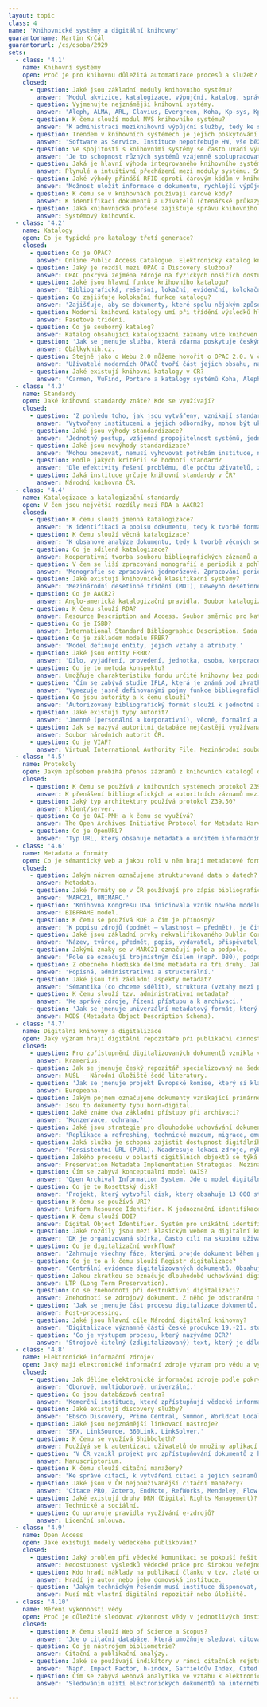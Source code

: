 ```yaml
---
layout: topic
class: 4
name: 'Knihovnické systémy a digitální knihovny'
guarantorname: Martin Krčál
guarantorurl: /cs/osoba/2929
sets:
  - class: '4.1'
    name: Knihovní systémy
    open: Proč je pro knihovnu důležitá automatizace procesů a služeb?
    closed:
      - question: Jaké jsou základní moduly knihovního systému?
        answer: 'Modul akvizice, katalogizace, výpujční, katalog, správa čtenářů, správa MVS, administrační modul a modul seriálů.'
      - question: Vyjmenujte nejznámější knihovní systémy.
        answer: 'Aleph, ALMA, ARL, Clavius, Evergreen, Koha, Kp-sys, KpWin, LANius, T Series.'
      - question: K čemu slouží modul MVS knihovního systému?
        answer: 'K administraci meziknihovní výpůjční služby, tedy ke správě jednotek, subjektů a pravidel v rámci tohoto druhu výpůjček.'
      - question: Trendem v knihovních systémech je jejich poskytování formou SaaS. Co to znamená pro knihovnu?
        answer: 'Software as Service. Instituce nepotřebuje HW, vše běží u poskytovatele služby v cloudu. Odpadá nákup serveru, údržba a cena za energii.'
      - question: Ve spojitosti s knihovními systémy se často uvádí výraz interoperabilita. Co tento pojem znamená?
        answer: 'Je to schopnost různých systémů vzájemně spolupracovat, poskytovat si služby a dosáhnout vzájemné součinnosti.'
      - question: Jaká je hlavní výhoda integrovaného knihovního systému z pohledu knihovníka?
        answer: Plynulé a intuitivní přecházení mezi moduly systému. Smazává se rozdělení na jednotlivé moduly.
      - question: Jaké výhody přináší RFID oproti čárovým kódům v knihovnách?
        answer: 'Možnost uložit informace o dokumentu, rychlejší výpůjční proces, jednodušší možnost samoobslužného provozu, ochrana dokumentů proti zcizení.'
      - question: K čemu se v knihovnách používají čárové kódy?
        answer: K identifikaci dokumentů a uživatelů (čtenářské průkazy).
      - question: Jaká knihovnická profese zajišťuje správu knihovního systému?
        answer: Systémový knihovník.
  - class: '4.2'
    name: Katalogy
    open: Co je typické pro katalogy třetí generace?
    closed:
      - question: Co je OPAC?
        answer: Online Public Access Catalogue. Elektronický katalog knihovny.
      - question: Jaký je rozdíl mezi OPAC a Discovery službou?
        answer: OPAC pokrývá zejména zdroje na fyzických nosičích dostupných v dané knihovně. Discovery služby umí vyhledávat nad různými zdroji informací.
      - question: Jaké jsou hlavní funkce knihovního katalogu?
        answer: 'Bibliografická, rešeršní, lokační, evidenční, kolokační, identifikační, propagační.'
      - question: Co zajišťuje kolokační funkce katalogu?
        answer: 'Zajišťuje, aby se dokumenty, které spolu nějakým způsobem souvisí, objevovaly vedle sebe.'
      - question: Moderní knihovní katalogy umí při třídění výsledků hledání využívat kategorií entit se společnými vlastnostmi. Jak se tento způsob označuje?
        answer: Fasetové třídění.
      - question: Co je souborný katalog?
        answer: Katalog obsahující katalogizační záznamy více knihoven.
      - question: 'Jak se jmenuje služba, která zdarma poskytuje českým knihovnám náhledy předních stran a obsahů knih pro jejich katalogy?'
        answer: Obálkyknih.cz.
      - question: Stejně jako o Webu 2.0 můžeme hovořit o OPAC 2.0. V čem spočívá změna v roli uživatele?
        answer: 'Uživatelé moderních OPACů tvoří část jejich obsahu, např. hodnocením knih, psaní recenzí, přidáváním tagů, udělováním lajků.'
      - question: Jaké existují knihovní katalogy v ČR?
        answer: 'Carmen, VuFind, Portaro a katalogy systémů Koha, Aleph, ARL.'
  - class: '4.3'
    name: Standardy
    open: Jaké knihovní standardy znáte? Kde se využívají?
    closed:
      - question: 'Z pohledu toho, jak jsou vytvářeny, vznikají standardy dvěma způsoby. Jaké to jsou?'
        answer: 'Vytvořeny institucemi a jejich odborníky, mohou být ukotveny v legislativě (de iure), vycházejí z praxe (de facto).'
      - question: Jaké jsou výhody standardizace?
        answer: 'Jednotný postup, vzájemná propojitelnost systémů, jednodušší přenosy dat, dokumentace, podpora spolupráce.'
      - question: Jaké jsou nevýhody standardizace?
        answer: 'Mohou omezovat, nemusí vyhovovat potřebám instituce, nemusí řešit celý problém, pomalé zavádění do praxe, složitost, některé zpoplatněny.'
      - question: Podle jakých kritérií se hodnotí standard?
        answer: 'Dle efektivity řešení problému, dle počtu uživatelů, zda je používají velké instituce, zda jsou jednoduché (např. na implementaci).'
      - question: Jaká instituce určuje knihovní standardy v ČR?
        answer: Národní knihovna ČR.
  - class: '4.4'
    name: Katalogizace a katalogizační standardy
    open: V čem jsou největší rozdíly mezi RDA a AACR2?
    closed:
      - question: K čemu slouží jmenná katalogizace?
        answer: 'K identifikaci a popisu dokumentu, tedy k tvorbě formálních selekčních údajů jako autor, název, rok vydání apod.'
      - question: K čemu slouží věcná katalogizace?
        answer: 'K obsahové analýze dokumentu, tedy k tvorbě věcných selekčních jazyků.'
      - question: Co je sdílená katalogizace?
        answer: Kooperativní tvorba souboru bibliografických záznamů a jejich sdílení mezi zapojené instituce.
      - question: V čem se liší zpracování monografií a periodik z pohledu knihovního systému?
        answer: 'Monografie se zpracovává jednorázově. Zpracování periodik se řeší opakovaně. Mají frekvenci vydávání, číslování, mimořádná čísla apod.'
      - question: Jaké existují knihovnické klasifikační systémy?
        answer: 'Mezinárodní desetinné třídění (MDT), Deweyho desetinné třídění (DDT), Třídění Kongresové knihovny (LCC), Blissovo bibliografické třídění'
      - question: Co je AACR2?
        answer: Anglo-americká katalogizační pravidla. Soubor katalogizačních pravidel pro tvorbu bibliografických záznamů.
      - question: K čemu slouží RDA?
        answer: Resource Description and Access. Soubor směrnic pro katalogizaci dokumentů.
      - question: Co je ISBD?
        answer: International Standard Bibliographic Description. Sada pravidel vytvořená IFLA pro účely katalogizace.
      - question: Co je základem modelu FRBR?
        answer: 'Model definuje entity, jejich vztahy a atributy.'
      - question: Jaké jsou entity FRBR?
        answer: 'Dílo, vyjádření, provedení, jednotka, osoba, korporace, pojem, objekt, akce, místo.'
      - question: Co je to metoda konspektu?
        answer: Umožňuje charakteristiku fondu určité knihovny bez podrobných bibliografických informací. Vystihuje tematickou strukturu knihovního fondu.
      - question: 'Čím se zabývá studie IFLA, která je známá pod zkratkou FRBR.'
        answer: 'Vymezuje jasně definovanými pojmy funkce bibliografického záznamu s ohledem na různá média, různé způsoby použití a různé potřeby uživatelů.'
      - question: Co jsou autority a k čemu slouží?
        answer: 'Autorizovaný bibliografický formát slouží k jednotné a ověřené podobě zápisu např. autora, místa nebo vydavatelství.'
      - question: Jaké existují typy autorit?
        answer: 'Jmenné (personální a korporativní), věcné, formální a chronologické.'
      - question: Jak se nazývá autoritní databáze nejčastěji využívaná v českém prostředí?
        answer: Soubor národních autorit ČR.
      - question: Co je VIAF?
        answer: Virtual International Authority File. Mezinárodní soubor autorit spravovaný OCLC.
  - class: '4.5'
    name: Protokoly
    open: Jakým způsobem probíhá přenos záznamů z knihovních katalogů do Souborného katalogu ČR?
    closed:
      - question: K čemu se používá v knihovních systémech protokol Z39.50?
        answer: K přenášení bibliografických a autoritních záznamů mezi jednotlivými knihovními systémy.
      - question: Jaký typ architektury používá protokol Z39.50?
        answer: Klient/server.
      - question: Co je OAI-PMH a k čemu se využívá?
        answer: The Open Archives Initiative Protocol for Metadata Harvesting. Využívá se k tzv. sklízení metadat.
      - question: Co je OpenURL?
        answer: 'Typ URL, který obsahuje metadata o určitém informačním zdroji, sloužící k jeho identifikaci a přenosu metadat mezi systémy.'
  - class: '4.6'
    name: Metadata a formáty
    open: Co je sémantický web a jakou roli v něm hrají metadatové formáty a mikroformáty?
    closed:
      - question: Jakým názvem označujeme strukturovaná data o datech?
        answer: Metadata.
      - question: Jaké formáty se v ČR používají pro zápis bibliografických údajů?
        answer: 'MARC21, UNIMARC.'
      - question: 'Knihovna Kongresu USA iniciovala vznik nového modelu bibliografických dat, který by mohl nahradit MARC21. Jak se jmenuje?'
        answer: BIBFRAME model.
      - question: K čemu se používá RDF a čím je přínosný?
        answer: 'K popisu zdrojů (podmět – vlastnost – předmět), je čitelný lidem i strojům a podporuje myšlenku sémantického webu.'
      - question: Jaké jsou základní prvky nekvalifikovaného Dublin Core?
        answer: 'Název, tvůrce, předmět, popis, vydavatel, přispěvatel, datum, typ, formát, identifikátor, zdroj, jazyk, vztah, pokrytí a práva.'
      - question: Jakými znaky se v MARC21 označují pole a podpole.
        answer: 'Pole se označují trojmístným číslem (např. 080), podpole se označují písmeny.'
      - question: Z obecného hlediska dělíme metadata na tři druhy. Jaké?
        answer: 'Popisná, administrativní a strukturální.'
      - question: Jaké jsou tři základní aspekty metadat?
        answer: 'Sémantika (co chceme sdělit), struktura (vztahy mezi prvky), syntaxe (jak to zapíšeme).'
      - question: K čemu slouží tzv. administrativní metadata?
        answer: 'Ke správě zdroje, řízení přístupu a k archivaci.'
      - question: 'Jak se jmenuje univerzální metadatový formát, který vzešel z MARC21, je založen na XML a umožňuje popis klasických i el. dokumentů?'
        answer: MODS (Metadata Object Description Schema).
  - class: '4.7'
    name: Digitální knihovny a digitalizace
    open: Jaký význam hrají digitální repozitáře při publikační činnosti vědeckých pracovníků?
    closed:
      - question: Pro zpřístupnění digitalizovaných dokumentů vznikla v ČR digitální knihovna. Jak se jmenuje?
        answer: Kramerius.
      - question: Jak se jmenuje český repozitář specializovaný na šedou literaturu?
        answer: NUŠL - Národní úložiště šedé literatury.
      - question: 'Jak se jmenuje projekt Evropské komise, který si klade za cíl zpřístupnění evropského kulturního dědictví v digitální podobě?'
        answer: Europeana.
      - question: Jakým pojmem označujeme dokumenty vznikající primárně již jako elektronické (pro distribuci v elektronických zařízeních)?
        answer: Jsou to dokumenty typu born-digital.
      - question: Jaké známe dva základní přístupy při archivaci?
        answer: 'Konzervace, ochrana.'
      - question: Jaké jsou strategie pro dlouhodobé uchovávání dokumentů?
        answer: 'Replikace a refreshing, technické muzeum, migrace, emulace, POP (Persistent Object Preservation), konverze do permanentní analogové formy.'
      - question: Jaká služba je schopná zajistit dostupnost digitálního dokumentu na stálé adrese i po jeho přesunu na jiné úložiště?
        answer: 'Persistentní URL (PURL). Neadresuje lokaci zdroje, nýbrž službu (resolver), která přesměruje uživatele na aktuální URL zdroje.'
      - question: Jakého procesu v oblasti digitálních objektů se týká datový model PREMIS?
        answer: Preservation Metadata Implementation Strategies. Mezinárodní standard pro metadata při dlouhodobé ochraně digitálních objektů.
      - question: Čím se zabývá konceptuální model OAIS?
        answer: 'Open Archival Information System. Jde o model digitálního repozitáře. Popisuje entity a procesy, které by měl zahrnovat a vykonávat.'
      - question: Co je to Rosettský disk?
        answer: 'Projekt, který vytvořil disk, který obsahuje 13 000 stran textu v 1 500 různých jazycích.'
      - question: K čemu se používá URI?
        answer: Uniform Resource Identifier. K jednoznační identifikace elektronického zdroje.
      - question: K čemu slouží DOI?
        answer: Digital Object Identifier. Systém pro unikátní identifikaci elektronických dokumentů.
      - question: Jaké rozdíly jsou mezi klasickým webem a digitální knihovnou?
        answer: 'DK je organizovaná sbírka, často cílí na skupinu uživatelů, výběr dokumentů je řízený proces. Web má krátký poločas rozpadu informací.'
      - question: Co je digitalizační workflow?
        answer: 'Zahrnuje všechny fáze, kterými projde dokument během procesu digitalizace.'
      - question: Co je to a k čemu slouží Registr digitalizace?
        answer: 'Centrální evidence digitalizovaných dokumentů. Obsahuje údaje o dokumentech, které byly zdigitalizovány nebo se plánují zdigitalizovat.'
      - question: Jakou zkratkou se označuje dlouhodobé uchovávání digitálních informací s důrazem na jejich přístupnost a použitelnost?
        answer: LTP (Long Term Preservation).
      - question: Co se znehodnotí při destruktivní digitalizaci?
        answer: Znehodnotí se zdrojový dokument. Z něho je odstraněna tvrdá vazba a listy jsou oříznuty.
      - question: 'Jak se jmenuje část procesu digitalizace dokumentů, při kterém dochází k úpravě naskenovaných stran?'
        answer: Post-processing.
      - question: Jaké jsou hlavní cíle Národní digitální knihovny?
        answer: 'Digitalizace významné části české produkce 19.-21. století, její dlouhodobé uložení ve spolehlivém digitálním archivu a zpřístupnění.'
      - question: 'Co je výstupem procesu, který nazýváme OCR?'
        answer: 'Strojově čitelný (zdigitalizovaný) text, který je dále zpracovatelný.'
  - class: '4.8'
    name: Elektronické informační zdroje?
    open: Jaký mají elektronické informační zdroje význam pro vědu a výzkum?
    closed:
      - question: Jak dělíme elektronické informační zdroje podle pokrytí oborů?
        answer: 'Oborové, multioborové, univerzální.'
      - question: Co jsou databázová centra?
        answer: 'Komerční instituce, které zpřístupňují vědecké informace z různých zdrojů na jednom místě a obvykle za poplatek.'
      - question: Jaké existují discovery služby?
        answer: 'Ebsco Discovery, Primo Central, Summon, Worldcat Local.'
      - question: Jaké jsou nejznámější linkovací nástroje?
        answer: 'SFX, LinkSource, 360Link, LinkSolver.'
      - question: K čemu se využívá Shibboleth?
        answer: Používá se k autentizaci uživatelů do množiny aplikací jedním uživatelským účtem.
      - question: 'V ČR vznikl projekt pro zpřístupňování dokumentů z historických fondů, především rukopisů. Jak se jmenuje?'
        answer: Manuscriptorium.
      - question: K čemu slouží citační manažery?
        answer: 'Ke správě citací, k vytváření citací a jejich seznamů dle různých citačních stylů.'
      - question: Jaké jsou v ČR nejpoužívanější citační manažery?
        answer: 'Citace PRO, Zotero, EndNote, RefWorks, Mendeley, Flow.'
      - question: Jaké existují druhy DRM (Digital Rights Management)? 
        answer: Technické a sociální.
      - question: Co upravuje pravidla využívání e-zdrojů?
        answer: Licenční smlouva.
  - class: '4.9'
    name: Open Access
    open: Jaké existují modely vědeckého publikování?
    closed:
      - question: Jaký problém při vědecké komunikaci se pokouší řešit iniciativa Open Access?
        answer: Nedostupnost výsledků vědecké práce pro širokou veřejnost a bezpatný přístup k nim.
      - question: Kdo hradí náklady na publikací článku v tzv. zlaté cestě Open Access?
        answer: Hradí je autor nebo jeho domovská instituce.
      - question: 'Jakým technickým řešením musí instituce disponovat, pokud chce umožnit publikování tzv. zelenou cestou Open Access?'
        answer: Musí mít vlastní digitální repozitář nebo úložiště.
  - class: '4.10'
    name: Měření výkonnosti vědy
    open: Proč je důležité sledovat výkonnost vědy v jednotlivých institucích?
    closed:
      - question: K čemu slouží Web of Science a Scopus?
        answer: 'Jde o citační databáze, která umožňuje sledovat citovanost vědeckých článků a lze v ní provádět citační analýzy.'
      - question: Co je nástrojem bibliometrie?
        answer: Citační a publikační analýzy.
      - question: Jaké se používají indikátory v rámci citačních rejstříků?
        answer: 'Např. Impact Factor, h-index, Garfieldův Index, Cited Half-life, Citing Half-life.'
      - question: Čím se zabývá webová analytika ve vztahu k elektronickým dokumentům?
        answer: 'Sledováním užití elektronických dokumentů na internetu (kolikrát byl zobrazen/stažen, odkud byl stažen apod.).'

---
```

